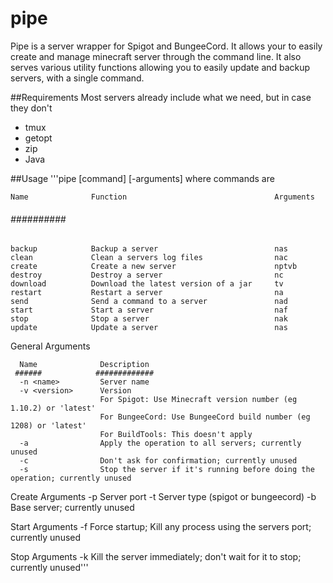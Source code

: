 # pipe
Pipe is a server wrapper for Spigot and BungeeCord. It allows your to easily create and manage minecraft server through the command line. It also serves various utility functions allowing you to easily update and backup servers, with a single command.

##Requirements
Most servers already include what we need, but in case they don't
* tmux
* getopt
* zip
* Java

##Usage
'''pipe [command] [-arguments]
 where commands are
 
    Name              Function                                 Arguments
   ######            ##########                               ###########
    backup            Backup a server                          nas
    clean             Clean a servers log files                nac
    create            Create a new server                      nptvb
    destroy           Destroy a server                         nc
    download          Download the latest version of a jar     tv
    restart           Restart a server                         na
    send              Send a command to a server               nad
    start             Start a server                           naf
    stop              Stop a server                            nak
    update            Update a server                          nas

 General Arguments

      Name              Description
     ######            #############
      -n <name>         Server name
      -v <version>      Version 
                        For Spigot: Use Minecraft version number (eg 1.10.2) or 'latest'
                        For BungeeCord: Use BungeeCord build number (eg 1208) or 'latest'
                        For BuildTools: This doesn't apply
      -a                Apply the operation to all servers; currently unused
      -c                Don't ask for confirmation; currently unused
      -s                Stop the server if it's running before doing the operation; currently unused

 Create Arguments
      -p <port>         Server port
      -t <type>         Server type (spigot or bungeecord)
      -b <name>         Base server; currently unused

 Start Arguments
      -f                Force startup; Kill any process using the servers port; currently unused

 Stop Arguments
      -k                Kill the server immediately; don't wait for it to stop; currently unused'''
